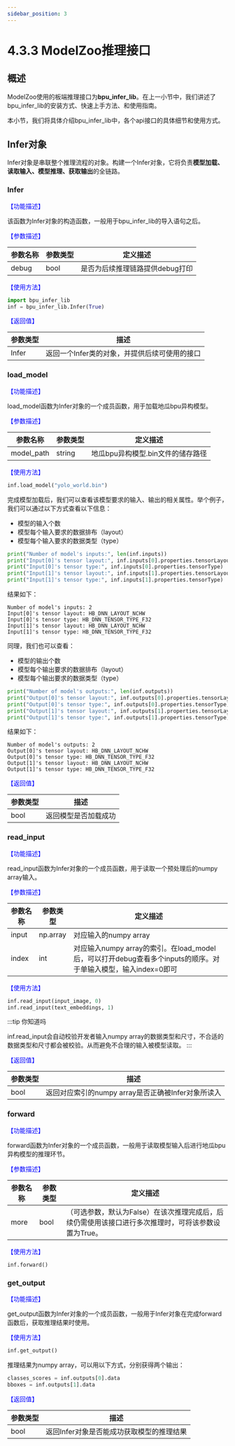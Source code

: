 ```yaml
---
sidebar_position: 3
---
```


# 4.3.3 ModelZoo推理接口

## 概述

ModelZoo使用的板端推理接口为**bpu_infer_lib**。在上一小节中，我们讲述了bpu_infer_lib的安装方式、快速上手方法、和使用指南。

本小节，我们将具体介绍bpu_infer_lib中，各个api接口的具体细节和使用方式。

## Infer对象

Infer对象是串联整个推理流程的对象。构建一个Infer对象，它将负责**模型加载、读取输入、模型推理、获取输出**的全链路。

### Infer

<font color='Blue'>【功能描述】</font>

该函数为Infer对象的构造函数，一般用于bpu_infer_lib的导入语句之后。

<font color='Blue'>【参数描述】</font>  

| 参数名称      | 参数类型      | 定义描述                  |
| ----------- | ----------- | ------------------------ |
| debug | bool | 是否为后续推理链路提供debug打印 |

<font color='Blue'>【使用方法】</font> 

```Python
import bpu_infer_lib
inf = bpu_infer_lib.Infer(True)
```

<font color='Blue'>【返回值】</font>  

| 参数类型      | 描述                  |
| ----------- | ------------------------ |
| Infer | 返回一个Infer类的对象，并提供后续可使用的接口 |

### load_model

<font color='Blue'>【功能描述】</font>

load_model函数为Infer对象的一个成员函数，用于加载地瓜bpu异构模型。

<font color='Blue'>【参数描述】</font>  

| 参数名称      | 参数类型      | 定义描述                  |
| ----------- | ----------- | ------------------------ |
| model_path | string | 地瓜bpu异构模型.bin文件的储存路径 |

<font color='Blue'>【使用方法】</font> 

```Python
inf.load_model("yolo_world.bin")
```

完成模型加载后，我们可以查看该模型要求的输入、输出的相关属性。举个例子，我们可以通过以下方式查看以下信息：

- 模型的输入个数
- 模型每个输入要求的数据排布（layout）
- 模型每个输入要求的数据类型（type）

```Python
print("Number of model's inputs:", len(inf.inputs))
print("Input[0]'s tensor layout:", inf.inputs[0].properties.tensorLayout)
print("Input[0]'s tensor type:", inf.inputs[0].properties.tensorType)
print("Input[1]'s tensor layout:", inf.inputs[1].properties.tensorLayout)
print("Input[1]'s tensor type:", inf.inputs[1].properties.tensorType)
```

结果如下：

```
Number of model's inputs: 2
Input[0]'s tensor layout: HB_DNN_LAYOUT_NCHW
Input[0]'s tensor type: HB_DNN_TENSOR_TYPE_F32
Input[1]'s tensor layout: HB_DNN_LAYOUT_NCHW
Input[1]'s tensor type: HB_DNN_TENSOR_TYPE_F32
```

同理，我们也可以查看：

- 模型的输出个数
- 模型每个输出要求的数据排布（layout）
- 模型每个输出要求的数据类型（type）

```Python
print("Number of model's outputs:", len(inf.outputs))
print("Output[0]'s tensor layout:", inf.outputs[0].properties.tensorLayout)
print("Output[0]'s tensor type:", inf.outputs[0].properties.tensorType)
print("Output[1]'s tensor layout:", inf.outputs[1].properties.tensorLayout)
print("Output[1]'s tensor type:", inf.outputs[1].properties.tensorType)
```

结果如下：

```
Number of model's outputs: 2
Output[0]'s tensor layout: HB_DNN_LAYOUT_NCHW
Output[0]'s tensor type: HB_DNN_TENSOR_TYPE_F32
Output[1]'s tensor layout: HB_DNN_LAYOUT_NCHW
Output[1]'s tensor type: HB_DNN_TENSOR_TYPE_F32
```

<font color='Blue'>【返回值】</font>  

| 参数类型      | 描述                  |
| ----------- | ------------------------ |
| bool | 返回模型是否加载成功 |


### read_input

<font color='Blue'>【功能描述】</font>

read_input函数为Infer对象的一个成员函数，用于读取一个预处理后的numpy array输入。

<font color='Blue'>【参数描述】</font>  

| 参数名称      | 参数类型      | 定义描述                  |
| ----------- | ----------- | ------------------------ |
| input | np.array | 对应输入的numpy array |
| index | int | 对应输入numpy array的索引。在load_model后，可以打开debug查看多个inputs的顺序。对于单输入模型，输入index=0即可 |

<font color='Blue'>【使用方法】</font> 

```Python
inf.read_input(input_image, 0)
inf.read_input(text_embeddings, 1)
```

:::tip 你知道吗

inf.read_input会自动校验开发者输入numpy array的数据类型和尺寸，不合适的数据类型和尺寸都会被校验。从而避免不合理的输入被模型读取。
:::

<font color='Blue'>【返回值】</font>  

| 参数类型      | 描述                  |
| ----------- | ------------------------ |
| bool | 返回对应索引的numpy array是否正确被Infer对象所读入 |


### forward

<font color='Blue'>【功能描述】</font>

forward函数为Infer对象的一个成员函数，一般用于读取模型输入后进行地瓜bpu异构模型的推理环节。

<font color='Blue'>【参数描述】</font>  

| 参数名称      | 参数类型      | 定义描述                  |
| ----------- | ----------- | ------------------------ |
| more | bool | （可选参数，默认为False）在该次推理完成后，后续仍需使用该接口进行多次推理时，可将该参数设置为True。 |

<font color='Blue'>【使用方法】</font> 

```Python
inf.forward()
```

### get_output

<font color='Blue'>【功能描述】</font>

get_output函数为Infer对象的一个成员函数，一般用于Infer对象在完成forward函数后，获取推理结果时使用。

<font color='Blue'>【使用方法】</font> 

```Python
inf.get_output()
```

推理结果为numpy array，可以用以下方式，分别获得两个输出：

```Python
classes_scores = inf.outputs[0].data
bboxes = inf.outputs[1].data
```

<font color='Blue'>【返回值】</font>  

| 参数类型      | 描述                  |
| ----------- | ------------------------ |
| bool | 返回Infer对象是否能成功获取模型的推理结果 |


